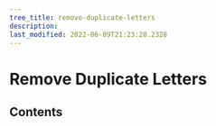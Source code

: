 ```yaml
---
tree_title: remove-duplicate-letters
description: 
last_modified: 2022-06-09T21:23:28.2328
---
```


# Remove Duplicate Letters

## Contents
